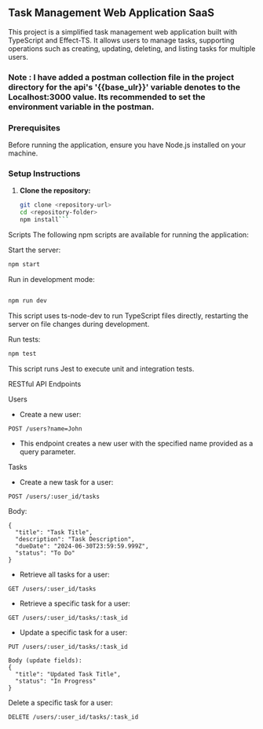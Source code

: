 ## Task Management Web Application SaaS

This project is a simplified task management web application built with TypeScript and Effect-TS. It allows users to manage tasks, supporting operations such as creating, updating, deleting, and listing tasks for multiple users.

### Note : I have added a postman collection file in the project directory for the api's '{{base_ulr}}' variable denotes to the Localhost:3000 value. Its recommended to set the environment variable in the postman.

### Prerequisites

Before running the application, ensure you have Node.js installed on your machine.

### Setup Instructions

1. **Clone the repository:**

   ```bash
   git clone <repository-url>
   cd <repository-folder>
   npm install```

Scripts
The following npm scripts are available for running the application:

Start the server:

 ```bash
npm start
```

Run in development mode:

 ```bash

npm run dev
```
This script uses ts-node-dev to run TypeScript files directly, restarting the server on file changes during development.

Run tests:

```bash
npm test
```
This script runs Jest to execute unit and integration tests.


RESTful API Endpoints

Users
- Create a new user:
```
POST /users?name=John
```
- This endpoint creates a new user with the specified name provided as a query parameter.

Tasks
- Create a new task for a user:
```
POST /users/:user_id/tasks
```
Body:

```
{
  "title": "Task Title",
  "description": "Task Description",
  "dueDate": "2024-06-30T23:59:59.999Z",
  "status": "To Do"
}
```
- Retrieve all tasks for a user:

```
GET /users/:user_id/tasks
```

- Retrieve a specific task for a user:
```
GET /users/:user_id/tasks/:task_id
```

- Update a specific task for a user:

```
PUT /users/:user_id/tasks/:task_id

Body (update fields):
{
  "title": "Updated Task Title",
  "status": "In Progress"
}
```
Delete a specific task for a user:
```
DELETE /users/:user_id/tasks/:task_id
```
